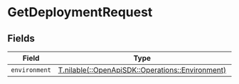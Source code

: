 # GetDeploymentRequest


## Fields

| Field                                                                                      | Type                                                                                       | Required                                                                                   | Description                                                                                |
| ------------------------------------------------------------------------------------------ | ------------------------------------------------------------------------------------------ | ------------------------------------------------------------------------------------------ | ------------------------------------------------------------------------------------------ |
| `environment`                                                                              | [T.nilable(::OpenApiSDK::Operations::Environment)](../../models/operations/environment.md) | :heavy_minus_sign:                                                                         | N/A                                                                                        |